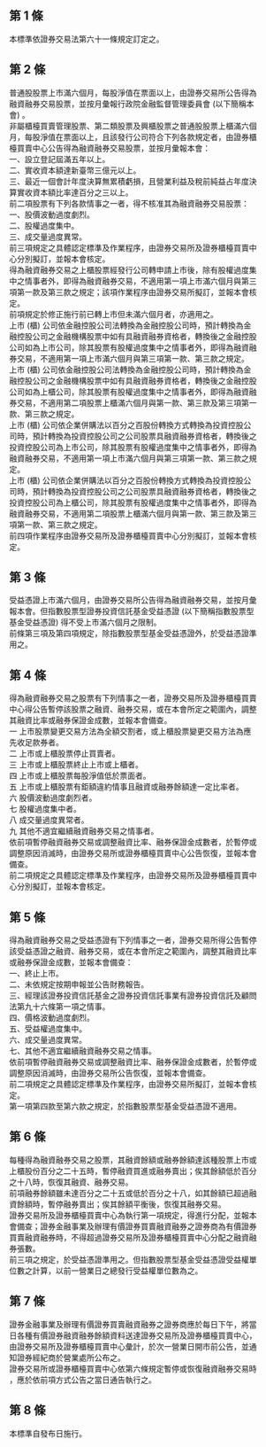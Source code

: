 第 1 條
-------
本標準依證券交易法第六十一條規定訂定之。

第 2 條
-------
普通股股票上市滿六個月，每股淨值在票面以上，由證券交易所公告得為  
融資融券交易股票，並按月彙報行政院金融監督管理委員會 (以下簡稱本  
會) 。  
非屬櫃檯買賣管理股票、第二類股票及興櫃股票之普通股股票上櫃滿六個  
月，每股淨值在票面以上，且該發行公司符合下列各款規定者，由證券櫃  
檯買賣中心公告得為融資融券交易股票，並按月彙報本會：  
一、設立登記屆滿五年以上。  
二、實收資本額達新臺幣三億元以上。  
三、最近一個會計年度決算無累積虧損，且營業利益及稅前純益占年度決  
    算實收資本額比率達百分之三以上。  
前二項股票有下列各款情事之一者，得不核准其為融資融券交易股票：  
一、股價波動過度劇烈。  
二、股權過度集中。  
三、成交量過度異常。  
前三項規定之具體認定標準及作業程序，由證券交易所及證券櫃檯買賣中  
心分別擬訂，並報本會核定。  
得為融資融券交易之上櫃股票經發行公司轉申請上市後，除有股權過度集  
中之情事者外，即得為融資融券交易，不適用第一項上市滿六個月與第三  
項第一款及第三款之規定；該項作業程序由證券交易所擬訂，並報本會核  
定。  
前項規定於修正施行前已轉上市但未滿六個月者，亦適用之。  
上市 (櫃) 公司依金融控股公司法轉換為金融控股公司時，預計轉換為金  
融控股公司之金融機構股票中如有具融資融券資格者，轉換後之金融控股  
公司如為上市公司，除其股票有股權過度集中之情事者外，即得為融資融  
券交易，不適用第一項上市滿六個月與第三項第一款、第三款之規定。  
上市 (櫃) 公司依金融控股公司法轉換為金融控股公司時，預計轉換為金  
融控股公司之金融機構股票中如有具融資融券資格者，轉換後之金融控股  
公司如為上櫃公司，除其股票有股權過度集中之情事者外，即得為融資融  
券交易，不適用第二項股票上櫃滿六個月與第一款、第三款及第三項第一  
款、第三款之規定。  
上市 (櫃) 公司依企業併購法以百分之百股份轉換方式轉換為投資控股公  
司時，預計轉換為投資控股公司之公司股票具融資融券資格者，轉換後之  
投資控股公司為上市公司，除其股票有股權過度集中之情事者外，即得為  
融資融券交易，不適用第一項上市滿六個月與第三項第一款、第三款之規  
定。  
上市 (櫃) 公司依企業併購法以百分之百股份轉換方式轉換為投資控股公  
司時，預計轉換為投資控股公司之公司股票具融資融券資格者，轉換後之  
投資控股公司為上櫃公司，除其股票有股權過度集中之情事者外，即得為  
融資融券交易，不適用第二項股票上櫃滿六個月與第一款、第三款及第三  
項第一款、第三款之規定。  
前四項作業程序由證券交易所及證券櫃檯買賣中心分別擬訂，並報本會核  
定。

第 3 條
-------
受益憑證上市滿六個月，由證券交易所公告得為融資融券交易，並按月彙  
報本會。但指數股票型證券投資信託基金受益憑證 (以下簡稱指數股票型  
基金受益憑證) 得不受上市滿六個月之限制。                          
前條第三項及第四項規定，除指數股票型基金受益憑證外，於受益憑證準  
用之。

第 4 條
-------
得為融資融券交易之股票有下列情事之一者，證券交易所及證券櫃檯買賣  
中心得公告暫停該股票之融資、融券交易，或在本會所定之範圍內，調整  
其融資比率或融券保證金成數，並報本會備查。  
一  上市股票變更交易方法為全額交割者，或上櫃股票變更交易方法為應  
    先收足款券者。  
二  上市或上櫃股票停止買賣者。  
三  上市或上櫃股票終止上市或上櫃者。  
四  上市或上櫃股票每股淨值低於票面者。  
五  上市或上櫃股票有鉅額違約情事且融資或融券餘額達一定比率者。  
六  股價波動過度劇烈者。  
七  股權過度集中者。  
八  成交量過度異常者。  
九  其他不適宜繼續融資融券交易之情事者。  
依前項暫停融資融券交易或調整融資比率、融券保證金成數者，於暫停或  
調整原因消滅時，由證券交易所或證券櫃檯買賣中心公告恢復，並報本會  
備查。  
前二項規定之具體認定標準及作業程序，由證券交易所及證券櫃檯買賣中  
心分別擬訂，並報本會核定。

第 5 條
-------
得為融資融券交易之受益憑證有下列情事之一者，證券交易所得公告暫停  
該受益憑證之融資、融券交易，或在本會所定之範圍內，調整其融資比率  
或融券保證金成數，並報本會備查：  
一、終止上市。  
二、未依規定按期申報並公告財務報告。  
三、經理該證券投資信託基金之證券投資信託事業有證券投資信託及顧問  
    法第九十六條第一項之情事。  
四、價格波動過度劇烈。  
五、受益權過度集中。  
六、成交量過度異常。  
七、其他不適宜繼續融資融券交易之情事。  
依前項暫停融資融券交易或調整融資比率、融券保證金成數者，於暫停或  
調整原因消滅時，由證券交易所公告恢復，並報本會備查。  
前二項規定之具體認定標準及作業程序，由證券交易所擬訂，並報本會核  
定。  
第一項第四款至第六款之規定，於指數股票型基金受益憑證不適用。

第 6 條
-------
每種得為融資融券交易之股票，其融資餘額或融券餘額達該種股票上市或  
上櫃股份百分之二十五時，暫停融資買進或融券賣出；俟其餘額低於百分  
之十八時，恢復其融資、融券交易。                                  
前項融券餘額雖未達百分之二十五或低於百分之十八，如其餘額已超過融  
資餘額時，暫停融券賣出；俟其餘額平衡後，恢復其融券交易。          
證券交易所及證券櫃檯買賣中心為執行第一項規定，得進行分配，並報本  
會備查；證券金融事業及辦理有價證券買賣融資融券之證券商為有價證券  
買賣融資融券時，不得超過證券交易所及證券櫃檯買賣中心分配之融資融  
券張數。                                                          
前三項之規定，於受益憑證準用之。但指數股票型基金受益憑證受益權單  
位數之計算，以前一營業日之總發行受益權單位數為之。

第 7 條
-------
證券金融事業及辦理有價證券買賣融資融券之證券商應於每日下午，將當  
日各種有價證券融資融券餘額資料送達證券交易所及證券櫃檯買賣中心，  
由證券交易所及證券櫃檯買賣中心彙計，於次一營業日開市前公告，並通  
知證券經紀商於營業處所公布之。  
證券交易所或證券櫃檯買賣中心依第六條規定暫停或恢復融資融券交易時  
，應於依前項方式公告之當日通告執行之。

第 8 條
-------
本標準自發布日施行。

